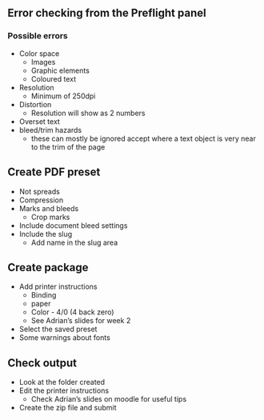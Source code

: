 ## Error checking from the Preflight panel

### Possible errors

- Color space
	- Images
	- Graphic elements
	- Coloured text
- Resolution
	- Minimum of 250dpi
- Distortion
	- Resolution will show as 2 numbers
- Overset text
- bleed/trim hazards
	- these can mostly be ignored accept where a text object is very near to the trim of the page

## Create PDF preset

- Not spreads
- Compression
- Marks and bleeds
	- Crop marks
- Include document bleed settings
- Include the slug
	- Add name in the slug area

## Create package
- Add printer instructions
	- Binding
	- paper
	- Color - 4/0 (4 back zero)
	- See Adrian’s slides for week 2
- Select the saved preset
- Some warnings about fonts

## Check output

- Look at the folder created
- Edit the printer instructions
	- Check Adrian’s slides on moodle for useful tips
- Create the zip file and submit